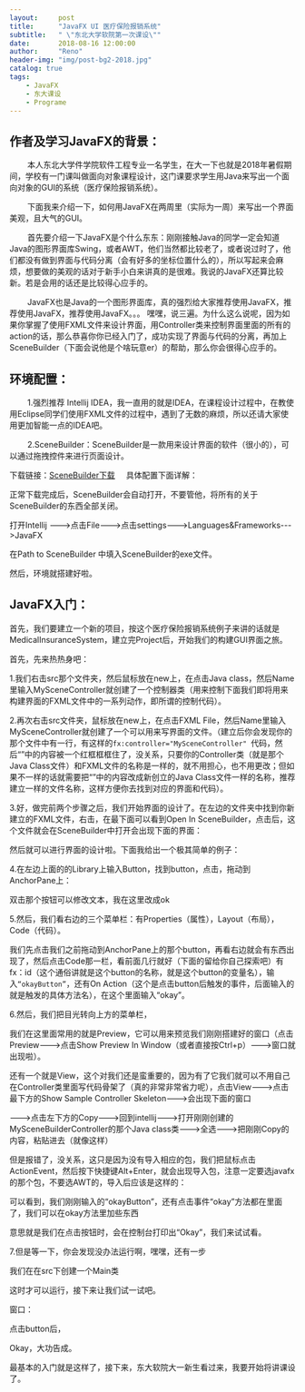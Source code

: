 ```yaml
---
layout:     post
title:      "JavaFX UI 医疗保险报销系统"
subtitle:   " \"东北大学软院第一次课设\""
date:       2018-08-16 12:00:00
author:     "Reno"
header-img: "img/post-bg2-2018.jpg"
catalog: true
tags:
    - JavaFX
    - 东大课设
    - Programe
---
```


## 作者及学习JavaFX的背景：
        本人东北大学件学院软件工程专业一名学生，在大一下也就是2018年暑假期间，学校有一门课叫做面向对象课程设计，这门课要求学生用Java来写出一个面向对象的GUI的系统（医疗保险报销系统）。

        下面我来介绍一下，如何用JavaFX在两周里（实际为一周）来写出一个界面美观，且大气的GUI。

        首先要介绍一下JavaFX是个什么东东：刚刚接触Java的同学一定会知道Java的图形界面库Swing，或者AWT，他们当然都比较老了，或者说过时了，他们都没有做到界面与代码分离（会有好多的坐标位置什么的），所以写起来会麻烦，想要做的美观的话对于新手小白来讲真的是很难。我说的JavaFX还算比较新。若是会用的话还是比较得心应手的。

        JavaFX也是Java的一个图形界面库，真的强烈给大家推荐使用JavaFX，推荐使用JavaFX，推荐使用JavaFX。。。
嘿嘿，说三遍。为什么这么说呢，因为如果你掌握了使用FXML文件来设计界面，用Controller类来控制界面里面的所有的action的话，那么恭喜你你已经入门了，成功实现了界面与代码的分离，再加上SceneBuilder（下面会说他是个啥玩意er）的帮助，那么你会很得心应手的。



## 环境配置：
        1.强烈推荐 Intellij IDEA，我一直用的就是IDEA，在课程设计过程中，在教使用Eclipse同学们使用FXML文件的过程中，遇到了无数的麻烦，所以还请大家使用更加智能一点的IDEA吧。

        2.SceneBuilder：SceneBuilder是一款用来设计界面的软件（很小的），可以通过拖拽控件来进行页面设计。

下载链接：[SceneBuilder下载](https://gluonhq.com/products/scene-builder/)     具体配置下面详解：

正常下载完成后，SceneBuilder会自动打开，不要管他，将所有的关于SceneBuilder的东西全部关闭。

打开Intellij --->点击File--->点击settings--->Languages&Frameworks--->JavaFX

在Path to SceneBuilder 中填入SceneBuilder的exe文件。

然后，环境就搭建好啦。


## JavaFX入门：
首先，我们要建立一个新的项目，按这个医疗保险报销系统例子来讲的话就是MedicalInsuranceSystem，建立完Project后，开始我们的构建GUI界面之旅。

首先，先来热热身吧：

1.我们右击src那个文件夹，然后鼠标放在new上，在点击Java class，然后Name里输入MySceneController就创建了一个控制器类（用来控制下面我们即将用来构建界面的FXML文件中的一系列动作，即所谓的控制代码）。

2.再次右击src文件夹，鼠标放在new上，在点击FXML File，然后Name里输入MySceneController就创建了一个可以用来写界面的文件。（建立后你会发现你的那个文件中有一行，有这样的`fx:controller="MySceneController" `代码，然后“”中的内容被一个红框框框住了，没关系，只要你的Controller类（就是那个Java Class文件）和FXML文件的名称是一样的，就不用担心，也不用更改；但如果不一样的话就需要把“”中的内容改成新创立的Java Class文件一样的名称，推荐建立一样的文件名称，这样方便你去找到对应的界面和代码）。



3.好，做完前两个步骤之后，我们开始界面的设计了。在左边的文件夹中找到你新建立的FXML文件，右击，在最下面可以看到Open In SceneBuilder，点击后，这个文件就会在SceneBuilder中打开会出现下面的界面：



然后就可以进行界面的设计啦。下面我给出一个极其简单的例子：

4.在左边上面的的Library上输入Button，找到button，点击，拖动到AnchorPane上：



双击那个按钮可以修改文本，我在这里改成ok



5.然后，我们看右边的三个菜单栏：有Properties（属性），Layout（布局），Code（代码）。



我们先点击我们之前拖动到AnchorPane上的那个button，再看右边就会有东西出现了，然后点击Code那一栏，看前面几行就好（下面的留给你自己探索吧）有fx：id（这个通俗讲就是这个button的名称，就是这个button的变量名），输入`“okayButton”`，还有On Action（这个是点击button后触发的事件，后面输入的就是触发的具体方法名），在这个里面输入“okay”。



6.然后，我们把目光转向上方的菜单栏，



我们在这里面常用的就是Preview，它可以用来预览我们刚刚搭建好的窗口（点击Preview--->点击Show Preview In Window（或者直接按Ctrl+p）--->窗口就出现啦）。

还有一个就是View，这个对我们还是蛮重要的，因为有了它我们就可以不用自己在Controller类里面写代码骨架了（真的非常非常省力呢），点击View--->点击最下方的Show Sample Controller Skeleton--->会出现下面的窗口



--->点击左下方的Copy--->回到intellij--->打开刚刚创建的MySceneBuilderController的那个Java class类--->全选--->把刚刚Copy的内容，粘贴进去（就像这样）



但是报错了，没关系，这只是因为没有导入相应的包，我们把鼠标点击ActionEvent，然后按下快捷键Alt+Enter，就会出现导入包，注意一定要选javafx的那个包，不要选AWT的，导入后应该是这样的：



可以看到，我们刚刚输入的“okayButton”，还有点击事件“okay”方法都在里面了，我们可以在okay方法里加些东西



意思就是我们在点击按钮时，会在控制台打印出“Okay”，我们来试试看。

7.但是等一下，你会发现没办法运行啊，嘿嘿，还有一步

我们在在src下创建一个Main类

这时才可以运行，接下来让我们试一试吧。



窗口：



点击button后，



Okay，大功告成。

最基本的入门就是这样了，接下来，东大软院大一新生看过来，我要开始将讲课设了。




